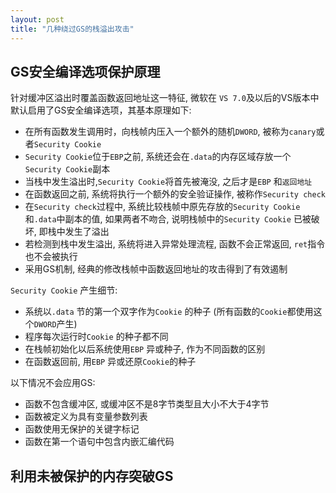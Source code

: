 ```yaml
---
layout: post
title: "几种绕过GS的栈溢出攻击"
---
```


## GS安全编译选项保护原理 

针对缓冲区溢出时覆盖函数返回地址这一特征, 微软在 `VS 7.0`及以后的VS版本中默认启用了GS安全编译选项，其基本原理如下: 

- 在所有函数发生调用时，向栈帧内压入一个额外的随机`DWORD`, 被称为`canary`或者`Security Cookie`
- `Security Cookie`位于`EBP`之前, 系统还会在`.data`的内存区域存放一个`Security Cookie`副本
- 当栈中发生溢出时,`Security Cookie`将首先被淹没, 之后才是`EBP` 和`返回地址`
- 在函数返回之前, 系统将执行一个额外的安全验证操作, 被称作`Security check`
- 在`Security check`过程中, 系统比较栈帧中原先存放的`Security Cookie`和`.data`中副本的值, 如果两者不吻合, 说明栈帧中的`Security Cookie` 已被破坏, 即栈中发生了溢出
- 若检测到栈中发生溢出, 系统将进入异常处理流程, 函数不会正常返回, `ret`指令也不会被执行
- 采用GS机制, 经典的修改栈帧中函数返回地址的攻击得到了有效遏制

`Security Cookie` 产生细节: 

* 系统以`.data` 节的第一个双字作为`Cookie` 的种子 (所有函数的`Cookie`都使用这个`DWORD`产生) 
* 程序每次运行时`Cookie` 的种子都不同
* 在栈帧初始化以后系统使用`EBP` 异或种子, 作为不同函数的区别
* 在函数返回前, 用`EBP` 异或还原`Cookie`的种子

以下情况不会应用GS: 

- 函数不包含缓冲区, 或缓冲区不是8字节类型且大小不大于4字节
- 函数被定义为具有变量参数列表
- 函数使用无保护的关键字标记
- 函数在第一个语句中包含内嵌汇编代码

## 利用未被保护的内存突破GS









